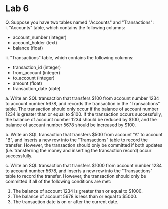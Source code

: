 # Lab 6

Q. Suppose you have two tables named "Accounts" and "Transactions":  
i. "Accounts" table, which contains the following columns:  
  - account_number (integer)  
  -	account_holder (text)  
  -	balance (float)  

ii. "Transactions" table, which contains the following columns:
  -	transaction_id (integer)
  -	from_account (integer)
  -	to_account (integer)
  -	amount (float)
  -	transaction_date (date)

a. Write an SQL transaction that transfers $100 from account number 1234 to account number 5678, and records the transaction in the "Transactions" table. The transaction should only occur if the balance of account number 1234 is greater than or equal to $100. If the transaction occurs successfully, the balance of account number 1234 should be reduced by $100, and the balance of account number 5678 should be increased by $100.

b. Write an SQL transaction that transfers $500 from account "A" to account "B", and inserts a new row into the "Transactions" table to record the transfer. However, the transaction should only be committed if both updates (i.e. transferring the money and inserting the transaction record) occur successfully.

c. Write an SQL transaction that transfers $1000 from account number 1234 to account number 5678, and inserts a new row into the "Transactions" table to record the transfer. However, the transaction should only be committed if all of the following conditions are met:
1. The balance of account 1234 is greater than or equal to $1000.
2. The balance of account 5678 is less than or equal to $5000.
3. The transaction date is on or after the current date.
